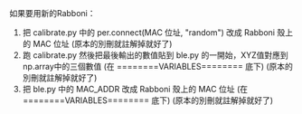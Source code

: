 如果要用新的Rabboni：
  1. 把 calibrate.py 中的 per.connect(MAC 位址, "random") 改成 Rabboni 殼上的 MAC 位址 (原本的別刪就註解掉就好了)
  2. 跑 calibrate.py 然後把最後輸出的數值貼到 ble.py 的一開始，XYZ值對應到np.array中的三個數值 (在 ========VARIABLES======== 底下) (原本的別刪就註解掉就好了)
  3. 把 ble.py 中的 MAC_ADDR 改成 Rabboni 殼上的 MAC 位址 (在 ========VARIABLES======== 底下) (原本的別刪就註解掉就好了)
